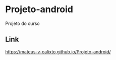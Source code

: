 # Projeto-android
Projeto do curso 

## Link
   https://mateus-v-calixto.github.io/Projeto-android/
